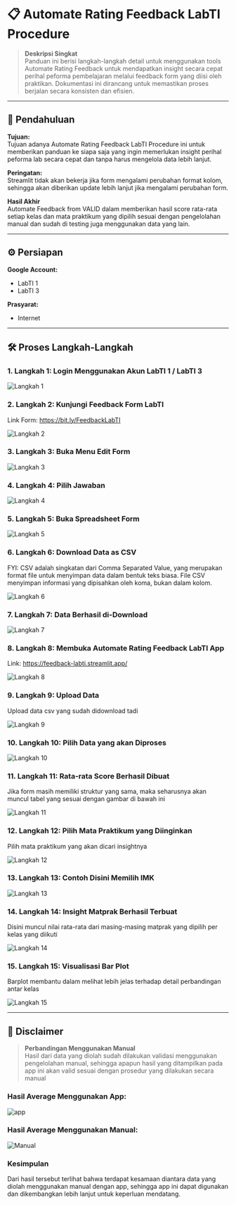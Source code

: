 # 📋 Automate Rating Feedback LabTI Procedure

> **Deskripsi Singkat**  
> Panduan ini berisi langkah-langkah detail untuk menggunakan tools Automate Rating Feedback untuk mendapatkan insight secara cepat perihal peforma pembelajaran melalui feedback form yang diisi oleh praktikan. Dokumentasi ini dirancang untuk memastikan proses berjalan secara konsisten dan efisien.

---

## 📝 Pendahuluan
**Tujuan:**  
Tujuan adanya Automate Rating Feedback LabTI Procedure ini untuk memberikan panduan ke siapa saja yang ingin memerlukan insight perihal peforma lab secara cepat dan tanpa harus mengelola data lebih lanjut.

**Peringatan:**  
Streamlit tidak akan bekerja jika form mengalami perubahan format kolom, sehingga akan diberikan update lebih lanjut jika mengalami perubahan form.

**Hasil Akhir**  
Automate Feedback from VALID dalam memberikan hasil score rata-rata setiap kelas dan mata praktikum yang dipilih sesuai dengan pengelolahan manual dan sudah di testing juga menggunakan data yang lain.

---

## ⚙️ Persiapan
**Google Account:**
- LabTI 1
- LabTI 3

**Prasyarat:**
- Internet

---

## 🛠️ Proses Langkah-Langkah
### 1. Langkah 1: Login Menggunakan Akun LabTI 1 / LabTI 3

![Langkah 1](https://github.com/Shacent/feedback-streamlit/blob/main/image/Accounts.png?raw=true)

### 2. Langkah 2: Kunjungi Feedback Form LabTI
Link Form: https://bit.ly/FeedbackLabTI

![Langkah 2](https://github.com/Shacent/feedback-streamlit/blob/main/image/2.png?raw=true)

### 3. Langkah 3: Buka Menu Edit Form

![Langkah 3](https://github.com/Shacent/feedback-streamlit/blob/main/image/3.png?raw=true)

### 4. Langkah 4: Pilih Jawaban

![Langkah 4](https://github.com/Shacent/feedback-streamlit/blob/main/image/4.png?raw=true)

### 5. Langkah 5: Buka Spreadsheet Form

![Langkah 5](https://github.com/Shacent/feedback-streamlit/blob/main/image/5.png?raw=true)

### 6. Langkah 6: Download Data as CSV
FYI: CSV adalah singkatan dari Comma Separated Value, yang merupakan format file untuk menyimpan data dalam bentuk teks biasa. File CSV menyimpan informasi yang dipisahkan oleh koma, bukan dalam kolom.

![Langkah 6](https://github.com/Shacent/feedback-streamlit/blob/main/image/6.png?raw=true)

### 7. Langkah 7: Data Berhasil di-Download

![Langkah 7](https://github.com/Shacent/feedback-streamlit/blob/main/image/7.png?raw=true)

### 8. Langkah 8: Membuka Automate Rating Feedback LabTI App
Link: https://feedback-labti.streamlit.app/

![Langkah 8](https://github.com/Shacent/feedback-streamlit/blob/main/image/8.png?raw=true)

### 9. Langkah 9: Upload Data
Upload data csv yang sudah didownload tadi

![Langkah 9](https://github.com/Shacent/feedback-streamlit/blob/main/image/9.png?raw=true)

### 10. Langkah 10: Pilih Data yang akan Diproses

![Langkah 10](https://github.com/Shacent/feedback-streamlit/blob/main/image/10.png?raw=true)

### 11. Langkah 11: Rata-rata Score Berhasil Dibuat
Jika form masih memiliki struktur yang sama, maka seharusnya akan muncul tabel yang sesuai dengan gambar di bawah ini

![Langkah 11](https://github.com/Shacent/feedback-streamlit/blob/main/image/11.png?raw=true)

### 12. Langkah 12: Pilih Mata Praktikum yang Diinginkan
Pilih mata praktikum yang akan dicari insightnya

![Langkah 12](https://github.com/Shacent/feedback-streamlit/blob/main/image/12.png?raw=true)

### 13. Langkah 13: Contoh Disini Memilih IMK

![Langkah 13](https://github.com/Shacent/feedback-streamlit/blob/main/image/13.png?raw=true)

### 14. Langkah 14: Insight Matprak Berhasil Terbuat
Disini muncul nilai rata-rata dari masing-masing matprak yang dipilih per kelas yang diikuti

![Langkah 14](https://github.com/Shacent/feedback-streamlit/blob/main/image/14.png?raw=true)

### 15. Langkah 15: Visualisasi Bar Plot
Barplot membantu dalam melihat lebih jelas terhadap detail perbandingan antar kelas

![Langkah 15](https://github.com/Shacent/feedback-streamlit/blob/main/image/15.png?raw=true)

---

## 📝 Disclaimer

> **Perbandingan Menggunakan Manual**  
> Hasil dari data yang diolah sudah dilakukan validasi menggunakan pengelolahan manual, sehingga apapun hasil yang ditampilkan pada app ini akan valid sesuai dengan prosedur yang dilakukan secara manual

### Hasil Average Menggunakan App: 
![app](https://github.com/Shacent/feedback-streamlit/blob/main/image/app.png?raw=true)

### Hasil Average Menggunakan Manual: 
![Manual](https://github.com/Shacent/feedback-streamlit/blob/main/image/manual.png?raw=true)

### Kesimpulan
Dari hasil tersebut terlihat bahwa terdapat kesamaan diantara data yang diolah menggunakan manual dengan app, sehingga app ini dapat digunakan dan dikembangkan lebih lanjut untuk keperluan mendatang.
